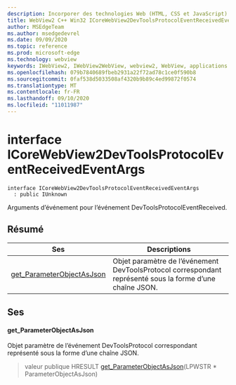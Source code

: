 ```yaml
---
description: Incorporer des technologies Web (HTML, CSS et JavaScript) dans vos applications natives avec le contrôle Microsoft Edge WebView2
title: WebView2 C++ Win32 ICoreWebView2DevToolsProtocolEventReceivedEventArgs
author: MSEdgeTeam
ms.author: msedgedevrel
ms.date: 09/09/2020
ms.topic: reference
ms.prod: microsoft-edge
ms.technology: webview
keywords: IWebView2, IWebView2WebView, webview2, WebView, applications Win32, Win32, Edge, ICoreWebView2, ICoreWebView2Controller, contrôle de navigateur, html Edge, ICoreWebView2DevToolsProtocolEventReceivedEventArgs
ms.openlocfilehash: 079b7840689fbeb2931a22f72ad78c1ce0f590b8
ms.sourcegitcommit: 0faf538d5033508af4320b9b89c4ed99872f0574
ms.translationtype: MT
ms.contentlocale: fr-FR
ms.lasthandoff: 09/10/2020
ms.locfileid: "11011987"
---
```

# interface ICoreWebView2DevToolsProtocolEventReceivedEventArgs 

```
interface ICoreWebView2DevToolsProtocolEventReceivedEventArgs
  : public IUnknown
```

Arguments d’événement pour l’événement DevToolsProtocolEventReceived.

## Résumé

 Ses                        | Descriptions
--------------------------------|---------------------------------------------
[get_ParameterObjectAsJson](#get_parameterobjectasjson) | Objet paramètre de l’événement DevToolsProtocol correspondant représenté sous la forme d’une chaîne JSON.

## Ses

#### get_ParameterObjectAsJson 

Objet paramètre de l’événement DevToolsProtocol correspondant représenté sous la forme d’une chaîne JSON.

> valeur publique HRESULT [get_ParameterObjectAsJson](#get_parameterobjectasjson)(LPWSTR * ParameterObjectAsJson)

